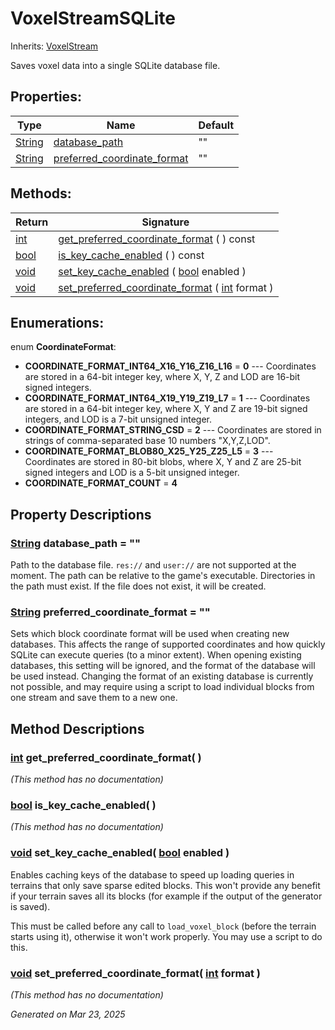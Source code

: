 # VoxelStreamSQLite

Inherits: [VoxelStream](VoxelStream.md)

Saves voxel data into a single SQLite database file.

## Properties: 


Type                                                                        | Name                                                           | Default 
--------------------------------------------------------------------------- | -------------------------------------------------------------- | --------
[String](https://docs.godotengine.org/en/stable/classes/class_string.html)  | [database_path](#i_database_path)                              | ""      
[String](https://docs.godotengine.org/en/stable/classes/class_string.html)  | [preferred_coordinate_format](#i_preferred_coordinate_format)  | ""      
<p></p>

## Methods: 


Return                                                                  | Signature                                                                                                                                              
----------------------------------------------------------------------- | -------------------------------------------------------------------------------------------------------------------------------------------------------
[int](https://docs.godotengine.org/en/stable/classes/class_int.html)    | [get_preferred_coordinate_format](#i_get_preferred_coordinate_format) ( ) const                                                                        
[bool](https://docs.godotengine.org/en/stable/classes/class_bool.html)  | [is_key_cache_enabled](#i_is_key_cache_enabled) ( ) const                                                                                              
[void](#)                                                               | [set_key_cache_enabled](#i_set_key_cache_enabled) ( [bool](https://docs.godotengine.org/en/stable/classes/class_bool.html) enabled )                   
[void](#)                                                               | [set_preferred_coordinate_format](#i_set_preferred_coordinate_format) ( [int](https://docs.godotengine.org/en/stable/classes/class_int.html) format )  
<p></p>

## Enumerations: 

enum **CoordinateFormat**: 

- <span id="i_COORDINATE_FORMAT_INT64_X16_Y16_Z16_L16"></span>**COORDINATE_FORMAT_INT64_X16_Y16_Z16_L16** = **0** --- Coordinates are stored in a 64-bit integer key, where X, Y, Z and LOD are 16-bit signed integers.
- <span id="i_COORDINATE_FORMAT_INT64_X19_Y19_Z19_L7"></span>**COORDINATE_FORMAT_INT64_X19_Y19_Z19_L7** = **1** --- Coordinates are stored in a 64-bit integer key, where X, Y and Z are 19-bit signed integers, and LOD is a 7-bit unsigned integer.
- <span id="i_COORDINATE_FORMAT_STRING_CSD"></span>**COORDINATE_FORMAT_STRING_CSD** = **2** --- Coordinates are stored in strings of comma-separated base 10 numbers "X,Y,Z,LOD".
- <span id="i_COORDINATE_FORMAT_BLOB80_X25_Y25_Z25_L5"></span>**COORDINATE_FORMAT_BLOB80_X25_Y25_Z25_L5** = **3** --- Coordinates are stored in 80-bit blobs, where X, Y and Z are 25-bit signed integers and LOD is a 5-bit unsigned integer.
- <span id="i_COORDINATE_FORMAT_COUNT"></span>**COORDINATE_FORMAT_COUNT** = **4**


## Property Descriptions

### [String](https://docs.godotengine.org/en/stable/classes/class_string.html)<span id="i_database_path"></span> **database_path** = ""

Path to the database file. `res://` and `user://` are not supported at the moment. The path can be relative to the game's executable. Directories in the path must exist. If the file does not exist, it will be created.

### [String](https://docs.godotengine.org/en/stable/classes/class_string.html)<span id="i_preferred_coordinate_format"></span> **preferred_coordinate_format** = ""

Sets which block coordinate format will be used when creating new databases. This affects the range of supported coordinates and how quickly SQLite can execute queries (to a minor extent). When opening existing databases, this setting will be ignored, and the format of the database will be used instead. Changing the format of an existing database is currently not possible, and may require using a script to load individual blocks from one stream and save them to a new one.

## Method Descriptions

### [int](https://docs.godotengine.org/en/stable/classes/class_int.html)<span id="i_get_preferred_coordinate_format"></span> **get_preferred_coordinate_format**( ) 

*(This method has no documentation)*

### [bool](https://docs.godotengine.org/en/stable/classes/class_bool.html)<span id="i_is_key_cache_enabled"></span> **is_key_cache_enabled**( ) 

*(This method has no documentation)*

### [void](#)<span id="i_set_key_cache_enabled"></span> **set_key_cache_enabled**( [bool](https://docs.godotengine.org/en/stable/classes/class_bool.html) enabled ) 

Enables caching keys of the database to speed up loading queries in terrains that only save sparse edited blocks. This won't provide any benefit if your terrain saves all its blocks (for example if the output of the generator is saved).

This must be called before any call to `load_voxel_block` (before the terrain starts using it), otherwise it won't work properly. You may use a script to do this.

### [void](#)<span id="i_set_preferred_coordinate_format"></span> **set_preferred_coordinate_format**( [int](https://docs.godotengine.org/en/stable/classes/class_int.html) format ) 

*(This method has no documentation)*

_Generated on Mar 23, 2025_
